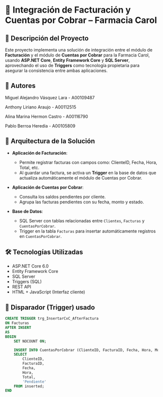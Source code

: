 # 💊 Integración de Facturación y Cuentas por Cobrar – Farmacia Carol

## 📌 Descripción del Proyecto
Este proyecto implementa una solución de integración entre el módulo de **Facturación** y el módulo de **Cuentas por Cobrar** para la Farmacia Carol, usando **ASP.NET Core**, **Entity Framework Core** y **SQL Server**, aprovechando el uso de **Triggers** como tecnología propietaria para asegurar la consistencia entre ambas aplicaciones.

## 👥 Autores

Miguel Alejandro Vásquez Lara - A00109487

Anthony Liriano Araujo - A00112515

Alina Marina Hermon Castro - A00116790

Pablo Berroa Heredia - A00105809

## 🧩 Arquitectura de la Solución

- **Aplicación de Facturación**:
  - Permite registrar facturas con campos como: ClienteID, Fecha, Hora, Total, etc.
  - Al guardar una factura, se activa un **Trigger** en la base de datos que actualiza automáticamente el módulo de Cuentas por Cobrar.

- **Aplicación de Cuentas por Cobrar**:
  - Consulta los saldos pendientes por cliente.
  - Agrupa las facturas pendientes con su fecha, monto y estado.

- **Base de Datos**:
  - SQL Server con tablas relacionadas entre `Clientes`, `Facturas` y `CuentasPorCobrar`.
  - Trigger en la tabla `Facturas` para insertar automáticamente registros en `CuentasPorCobrar`.

## 🛠️ Tecnologías Utilizadas

- ASP.NET Core 6.0
- Entity Framework Core
- SQL Server
- Triggers (SQL)
- REST API
- HTML + JavaScript (Interfaz cliente)

## 🔁 Disparador (Trigger) usado

```sql
CREATE TRIGGER trg_InsertarCxC_AfterFactura
ON Facturas
AFTER INSERT
AS
BEGIN
    SET NOCOUNT ON;

    INSERT INTO CuentasPorCobrar (ClienteID, FacturaID, Fecha, Hora, Monto, Estado)
    SELECT
        ClienteID,
        FacturaID,
        Fecha,
        Hora,
        Total,
        'Pendiente'
    FROM inserted;
END
